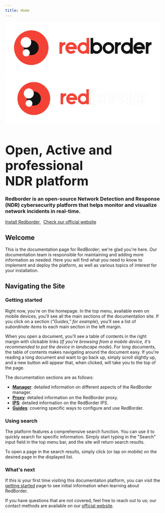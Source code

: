 ```yaml
---
title: Home
---
```

<!-- Additional styles for landing page -->
  <style>
    .mdx-container {
      background-size: contain;
    }
    .mdx-hero {
    }

    .mdx-hero h1 {
        color: currentcolor;
        margin-bottom: 1rem;
        font-size: 2.6rem;
    }
    @media screen and (max-width: 29.9375em) {
        .mdx-hero h1 {
            font-size: 1.4rem;
        }
    }

    @media screen and (min-width: 60em) {
        .mdx-hero {
            align-items: stretch;
            display: flex;
        }
        .mdx-hero__content {
            max-width: 38rem;
        }
        .mdx-hero__image {
            order: 1;
            transform: translateX(4rem);
            width: 38rem;
        }
    }
    @media screen and (min-width: 76.25em) {
      .mdx-hero__image {
        transform: translateX(8rem);
      }
    }
    .mdx-hero .md-button {
      border-color: var(--hb-hero-color);
    }
    .mdx-hero .md-button--primary {
      color: var(--md-primary-fg-color);
      background-color: var(--hb-hero-color);
      border-color: transparent;
      margin-right: 0.5rem;
      margin-top: 0.5rem;
    }

    .md-main .md-button--primary {
      color: var(--md-primary-fg-color);
      background-color: var(--hb-hero-color);
      border-color: transparent;
    }

    nav[class="md-tabs"] {
      border-bottom: none;
    } 
</style>

<div class="home-logo-item">
  <img src="/assets/images/redborder-logo-max-dark.png" alt="redborder" class="light-logo"/>
  <img src="/assets/images/redborder-logo-max-ligth.png" alt="redborder" class="dark-logo"/>
</div>

<section class="mdx-container">
  <div class="md-grid md-typeset">
    <div class="mdx-hero">
      <div class="mdx-hero__content">
        <h1>Open, Active and professional <div id="typewriter">NDR platform</div></h1>
        <h3>Redborder is an open-source Network Detection and Response (NDR) cybersecurity platform that helps monitor and visualize network incidents in real-time.</h3>
        <a href="manager/redborder_basics/ch2_redborder_installation/" class="md-button md-button--primary">
          Install Redborder
        </a>
        <a href="https://redborder.com/" class="md-button" target="_blank">
          Check our official website
        </a>
      </div>
    </div>
  </div>
</section>

## Welcome

This is the documentation page for RedBorder; we're glad you're here. Our documentation team is responsible for maintaining and adding more information as needed. Here you will find what you need to know to implement and deploy the platform, as well as various topics of interest for your installation.

## Navigating the Site

### Getting started

Right now, you're on the homepage. In the top menu, available even on mobile devices, you'll see all the main sections of the documentation site. If you click on a section (*"Guides," for example*), you'll see a list of *subordinate items* to each main section in the left margin.

When you open a document, you'll see a table of contents in the right margin with clickable links (*If you're browsing from a mobile device, it's recommended to put the device in landscape mode*). For long documents, the table of contents makes navigating around the document easy. If you're reading a long document and want to go back up, simply scroll slightly up, and a new button will appear that, when clicked, will take you to the top of the page.

The documentation sections are as follows:

- **[Manager](manager)**: detailed information on different aspects of the RedBorder manager.
- **[Proxy](proxy)**: detailed information on the RedBorder proxy.
- **[IPS](ips/IPS_basics/ch1_what_is_redborder/)**: detailed information on the RedBorder IPS.
- **[Guides](guides)**: covering specific ways to configure and use RedBorder.

### Using search

The platform features a comprehensive search function. You can use it to quickly search for specific information. Simply start typing in the "Search" input field in the top menu bar, and the site will return search results.

To open a page in the search results, simply click (or tap on mobile) on the desired page in the displayed list.

### What's next

If this is your first time visiting this documentation platform, you can visit the [getting started](guides/getting_started/first_steps.md) page to see initial information when learning about RedBorder.

If you have questions that are not covered, feel free to reach out to us; our contact methods are available on our [official website](https://redborder.com/).
